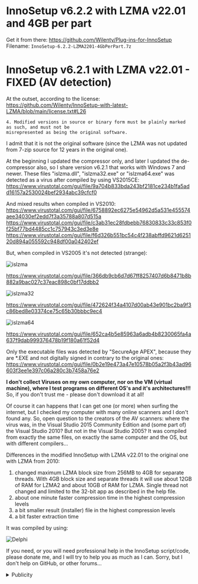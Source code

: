 # InnoSetup v6.2.2 with LZMA v22.01 and 4GB per part

Get it from there: https://github.com/Wilenty/Plug-ins-for-InnoSetup
Filename: `InnoSetup-6.2.2-LZMA2201-4GbPerPart.7z`

# InnoSetup v6.2.1 with LZMA v22.01 - FIXED (AV detection)

At the outset, according to the license:
https://github.com/Wilenty/InnoSetup-with-latest-LZMA/blob/main/license.txt#L26
```
4. Modified versions in source or binary form must be plainly marked as such, and must not be
misrepresented as being the original software.
```
I admit that it is not the original software (since the LZMA was not updated from 7-zip source for 12 years in the original one).

At the beginning I updated the compressor only, and later I updated the de-compressor also, so I share version v6.2.1 that works with Windows 7 and newer.
These files "islzma.dll", "islzma32.exe" or "islzma64.exe" was detected as a virus after compiled by using VS2015CE:
https://www.virustotal.com/gui/file/9a704b833bda243bf2181ce234b1fa5add16157a2530024bef2934abc39cfcf0

And mixed results when compiled in VS2010:
https://www.virustotal.com/gui/file/6758892ec6275e54962d5a531e455574aee34030ef2edd7f3a35788a807d515a
https://www.virustotal.com/gui/file/c3ab31ec28fdbebb76830833c33c853f0f25bf77bd4485cc1c757943c3ed3e8e
https://www.virustotal.com/gui/file/f6d326b551bc54c4f238abffd9621d625120d894a055592c948df00a042402ef

But, when compiled in VS2005 it's not detected (strange):

![islzma](https://user-images.githubusercontent.com/61757638/181995007-738fc14b-ed59-4e34-946a-319068ad1d27.png)

https://www.virustotal.com/gui/file/366db9cb6d7d67ff8257407d6b8471b8b882a9bac027c37eac898c0bf17ddbb2

![islzma32](https://user-images.githubusercontent.com/61757638/181995019-c0d4702b-7139-4a2b-8d64-42ae37bb4c1a.png)

https://www.virustotal.com/gui/file/472624f34a4107d00ab43e901bc2ba9f3c86bed8e03374ce75c65b30bbbc9ec4

![islzma64](https://user-images.githubusercontent.com/61757638/181995032-8aafa198-3cfd-4e0d-8c8c-cde4de20cf6d.png)

https://www.virustotal.com/gui/file/652ca4b5e85963a6adb4b8230065fa4a637f9dab999376478b19f180a61f52d4

Only the executable files was detected by "SecureAge APEX", because they are *.EXE and not digitally signed in contrary to the original ones:
https://www.virustotal.com/gui/file/0b2e19e473a47e10578b05a2f3b43ad96603f3ee1e397c06a280c3b7458a76e2

**I don't collect Viruses on my own computer, nor on the VM (virtual machine), where I test programs on different OS's and it's architectures!!!**
So, if you don't trust me - please don't download it at all!

Of course it can happens that I can get one (or more) when surfing the internet, but I checked my computer with many online scanners and I don't found any. So, open question to the creators of the AV scanners: where the virus was, in the Visual Studio 2015 Community Edition and (some part of) the Visual Studio 2010? But not in the Visual Studio 2005? It was compiled from exactly the same files, on exactly the same computer and the OS, but with different compilers...

Differences in the modified InnoSetup with LZMA v22.01 to the original one with LZMA from 2010:
1) changed maximum LZMA block size from 256MB to 4GB for separate threads. With 4GB block size and separate threads it will use about 12GB of RAM for LZMA2 and about 10GB of RAM for LZMA. Single thread not changed and limited to the 32-bit app as described in the help file.
2) about one minute faster compression time in the highest compression levels
3) a bit smaller result (installer) file in the highest compression levels
4) a bit faster extraction time

It was compiled by using:

![Delphi](https://user-images.githubusercontent.com/61757638/181103967-fae5093c-d70f-4816-9a0d-3dd5eaadd35d.png)

If you need, or you will need professional help in the InnoSetup script/code, please donate me, and I will try to help you as much as I can. Sorry, but I don't help on GitHub, or other forums...

<details><summary>Publicity</summary>

By the way,
I am preparing to sell my works done in pure InnoSetup code without any external DLL's via donations. I will show you some of them on the screenshots, what I currently did. I hope that I will finish the examples to end of vacations, but I not promises it...
These examples are protected from unpacking, so, sometimes they are detected as dangerous/malicious. Anyway you can test them in the VM (virtual machine).

![ListWindows](https://user-images.githubusercontent.com/61757638/181995056-ff401b31-e1d5-48fd-a727-6d868a851495.png)

---

![Cpu-Info-XP](https://user-images.githubusercontent.com/61757638/181122810-7b71e933-2881-4dc3-80b3-1bd1932c46d9.png)

![CPU-Info-W10x86](https://user-images.githubusercontent.com/61757638/181122845-67827b5a-9eab-4ca2-9587-cdcae72b7d86.png)

---

![ListSrvices-1](https://user-images.githubusercontent.com/61757638/181995076-5f2f4217-9705-4f00-a8fd-c35bde70fccd.png)

![ListSrvices-2](https://user-images.githubusercontent.com/61757638/181995083-1e295320-e7ac-4f59-9aa0-72a394803c55.png)

![ListSrvices-3](https://user-images.githubusercontent.com/61757638/181995100-1d56abc4-5dd6-46e4-a30f-629f1bbc94e6.png)

![ListSrvices-4](https://user-images.githubusercontent.com/61757638/181995112-aefb67ff-eaeb-41c8-bc0a-10ea9e827d6f.png)

---

![IPconfig-XP](https://user-images.githubusercontent.com/61757638/181122889-17e605d6-59ef-4d43-b39b-2fac071b4114.png)

![IPconfig-XP-1](https://user-images.githubusercontent.com/61757638/181122910-5e298bab-3032-46a1-8f55-87fcb07b1d94.png)

![IPconfig-XP-2](https://user-images.githubusercontent.com/61757638/181122929-e92a5698-260f-49b3-bd81-2e5ab0156603.png)

![IPconfig-W10x86](https://user-images.githubusercontent.com/61757638/181123043-45260d69-f4e5-4422-94dc-6f9310ba79d7.png)

![IPconfig-W10x86-1](https://user-images.githubusercontent.com/61757638/181123059-559a0428-7aae-40b1-8e4f-6a785cd16013.png)

![IPconfig-W10x86-2](https://user-images.githubusercontent.com/61757638/181123079-379e144c-be00-4fe5-8fd3-f5fd52dd1451.png)

---

![GetBusType-CD-Atapi](https://user-images.githubusercontent.com/61757638/181123157-2bd7f8aa-9a5a-4fdd-972b-7052a5af4cc5.png)

![GetBusType-CD-Sata](https://user-images.githubusercontent.com/61757638/181123168-f7ce4586-aa0b-4512-925e-69474940dae2.png)

![GetBusType-FIXED](https://user-images.githubusercontent.com/61757638/181123192-4340b5cc-7dee-4736-a6a5-815e5ab6bda1.png)

![GetBusType-REMOTE](https://user-images.githubusercontent.com/61757638/181123204-de0c8765-d4c6-436a-9a4e-a943ce3df8e8.png)

![GetBusType-REMOVABLE-Usb](https://user-images.githubusercontent.com/61757638/181123222-6ea2b183-5170-4b2d-bd27-61a150668b72.png)

![GetBusType-Unknown](https://user-images.githubusercontent.com/61757638/181123238-7a5e9c83-4299-4456-a06e-9637d15138fb.png)

</details>
